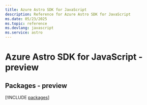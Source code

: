 ```yaml
---
title: Azure Astro SDK for JavaScript
description: Reference for Azure Astro SDK for JavaScript
ms.date: 05/23/2025
ms.topic: reference
ms.devlang: javascript
ms.service: astro
---
```

# Azure Astro SDK for JavaScript - preview
## Packages - preview
[!INCLUDE [packages](astro-index.md)]